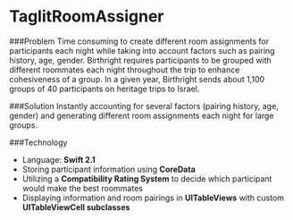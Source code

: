 # TaglitRoomAssigner

###Problem 
Time consuming to create different room assignments for participants each night while taking into account factors such as pairing history, age, gender. Birthright requires participants to be grouped with different roommates each night throughout the trip to enhance cohesiveness of a group. In a given year, Birthright sends about 1,100 groups of 40 participants on heritage trips to Israel. 

###Solution
Instantly accounting for several factors (pairing history, age, gender) and generating different room assignments each night for large groups.  

###Technology
* Language: **Swift 2.1**
* Storing participant information using **CoreData**
* Utilizing a **Compatibility Rating System** to decide which participant would make the best roommates
* Displaying information and room pairings in **UITableViews** with custom **UITableViewCell subclasses**

